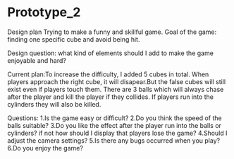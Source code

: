 # Prototype_2
 
Design plan
Trying to make a funny and skillful game.
Goal of the game: finding one specific cube and avoid being hit.

Design question: what kind of elements should I add to make the game enjoyable and hard?

Current plan:To increase the difficulty, I added 5 cubes in total. When players approach the right cube, it will disapear.But the false cubes will still exist even if players touch them.
There are 3 balls which will always chase after the player and kill the player if they collides.
If players run into the cylinders they will also be killed.


Questions:
1.Is the game easy or difficult?
2.Do you think the speed of the balls suitable?
3.Do you like the effect after the player run into the balls or cylinders? if not how should I display that players lose the game?
4.Should I adjust the camera settings?
5.Is there any bugs occurred when you play?
6.Do you enjoy the game?
